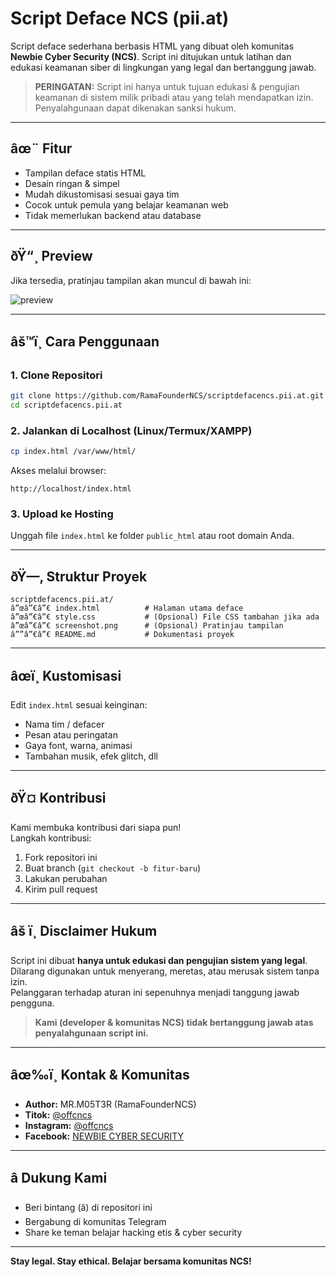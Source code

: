 
# Script Deface NCS (pii.at)

Script deface sederhana berbasis HTML yang dibuat oleh komunitas **Newbie Cyber Security (NCS)**. Script ini ditujukan untuk latihan dan edukasi keamanan siber di lingkungan yang legal dan bertanggung jawab.

> **PERINGATAN:**
> Script ini hanya untuk tujuan edukasi & pengujian keamanan di sistem milik pribadi atau yang telah mendapatkan izin. Penyalahgunaan dapat dikenakan sanksi hukum.

---

## âœ¨ Fitur

- Tampilan deface statis HTML
- Desain ringan & simpel
- Mudah dikustomisasi sesuai gaya tim
- Cocok untuk pemula yang belajar keamanan web
- Tidak memerlukan backend atau database

---

## ðŸ“¸ Preview

Jika tersedia, pratinjau tampilan akan muncul di bawah ini:

![preview](https://scriptdefacencs.pii.at/)

---

## âš™ï¸ Cara Penggunaan

### 1. Clone Repositori

```bash
git clone https://github.com/RamaFounderNCS/scriptdefacencs.pii.at.git
cd scriptdefacencs.pii.at
```

### 2. Jalankan di Localhost (Linux/Termux/XAMPP)

```bash
cp index.html /var/www/html/
```

Akses melalui browser:

```
http://localhost/index.html
```

### 3. Upload ke Hosting

Unggah file `index.html` ke folder `public_html` atau root domain Anda.

---

## ðŸ—‚ Struktur Proyek

```
scriptdefacencs.pii.at/
â”œâ”€â”€ index.html          # Halaman utama deface
â”œâ”€â”€ style.css           # (Opsional) File CSS tambahan jika ada
â”œâ”€â”€ screenshot.png      # (Opsional) Pratinjau tampilan
â””â”€â”€ README.md           # Dokumentasi proyek
```

---

## âœï¸ Kustomisasi

Edit `index.html` sesuai keinginan:
- Nama tim / defacer
- Pesan atau peringatan
- Gaya font, warna, animasi
- Tambahan musik, efek glitch, dll

---

## ðŸ¤ Kontribusi

Kami membuka kontribusi dari siapa pun!  
Langkah kontribusi:
1. Fork repositori ini
2. Buat branch (`git checkout -b fitur-baru`)
3. Lakukan perubahan
4. Kirim pull request

---

## âš ï¸ Disclaimer Hukum

Script ini dibuat **hanya untuk edukasi dan pengujian sistem yang legal**.  
Dilarang digunakan untuk menyerang, meretas, atau merusak sistem tanpa izin.  
Pelanggaran terhadap aturan ini sepenuhnya menjadi tanggung jawab pengguna.

> **Kami (developer & komunitas NCS) tidak bertanggung jawab atas penyalahgunaan script ini.**

---

## âœ‰ï¸ Kontak & Komunitas

- **Author:** MR.M05T3R (RamaFounderNCS)
- **Titok:** [@offcncs](https://www.tiktok.com/@offcncs)
- **Instagram:** [@offcncs](https://www.instagram.com/offcncs)
- **Facebook:** [NEWBIE CYBER SECURITY](https://facebook.com/groups/632077237669216/)

---

## â­ Dukung Kami

- Beri bintang (â­) di repositori ini
- Bergabung di komunitas Telegram
- Share ke teman belajar hacking etis & cyber security

---

**Stay legal. Stay ethical. Belajar bersama komunitas NCS!**

